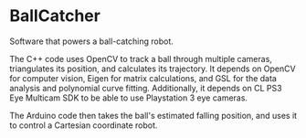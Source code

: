 # BallCatcher
Software that powers a ball-catching robot. 

The C++ code uses OpenCV to track a ball through multiple cameras, triangulates its position, and calculates its trajectory.
It depends on OpenCV for computer vision, Eigen for matrix calculations, and GSL for the data analysis and polynomial curve fitting.
Additionally, it depends on CL PS3 Eye Multicam SDK to be able to use Playstation 3 eye cameras.

The Arduino code then takes the ball's estimated falling position, and uses it to control a Cartesian coordinate robot.